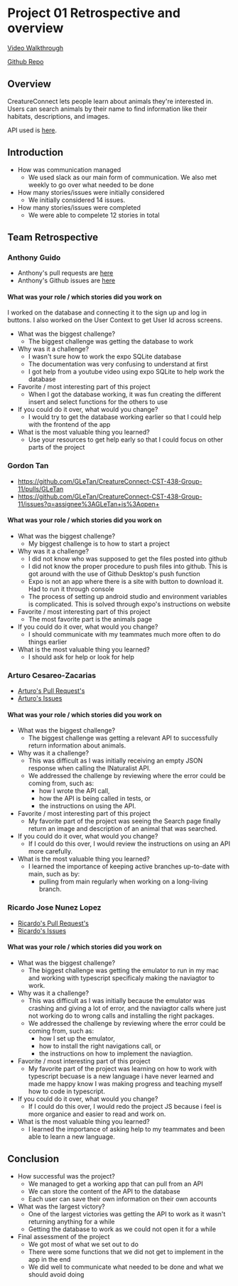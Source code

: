# Project 01 Retrospective and overview

[Video Walkthrough](https://www.youtube.com/watch?v=KDntyoOIiss&ab_channel=Rumkkee) 

[Github Repo](https://github.com/GLeTan/CreatureConnect-CST-438-Group-11)

## Overview

CreatureConnect lets people learn about animals they're interested in.
Users can search animals by their name to find information like their habitats, descriptions, and images.

API used is [here](https://en.wikipedia.org/w/api.php).

## Introduction

* How was communication managed
    * We used slack as our main form of communication. We also met 
        weekly to go over what needed to be done
* How many stories/issues were initially considered
    * We initially considered 14 issues.
* How many stories/issues were completed
    * We were able to compelete 12 stories in total

## Team Retrospective

### Anthony Guido
* Anthony's pull requests are [here](https://github.com/GLeTan/CreatureConnect-CST-438-Group-11/pulls/anthony-g-07)
* Anthony's Github issues are [here](https://github.com/GLeTan/CreatureConnect-CST-438-Group-11/issues?q=assignee%3Aanthony-g-07+is%3Aopen+)

#### What was your role / which stories did you work on
I worked on the database and connecting it to the sign up and log in buttons. I
also worked on the User Context to get User Id across screens.

+ What was the biggest challenge? 
  + The biggest  challenge was getting the database to work
+ Why was it a challenge?
  + I wasn't sure how to work the expo SQLite database
  + The documentation was very confusing to understand at first
  + I got help from a youtube video using expo SQLite to help work the database
+ Favorite / most interesting part of this project
  + When I got the database working, it was fun creating the different insert and select functions for the others to use
+ If you could do it over, what would you change?
  + I would try to get the database working earlier so that I could help with the frontend of the app
+ What is the most valuable thing you learned?
  + Use your resources to get help early so that I could focus on other parts of the project

### Gordon Tan

- https://github.com/GLeTan/CreatureConnect-CST-438-Group-11/pulls/GLeTan
- https://github.com/GLeTan/CreatureConnect-CST-438-Group-11/issues?q=assignee%3AGLeTan+is%3Aopen+

#### What was your role / which stories did you work on

+ What was the biggest challenge?
  + My biggest challenge is to how to start a project
+ Why was it a challenge?
  + I did not know who was supposed to get the files posted into github
  + I did not know the proper procedure to push files into github. This is got around with the use of Github Desktop's push function
  + Expo is not an app where there is a site with button to download it. Had to run it through console
  + The process of setting up android studio and environment variables is complicated. This is solved through expo's instructions on website
+ Favorite / most interesting part of this project
   + The most favorite part is the animals page
+ If you could do it over, what would you change?
   + I should communicate with my teammates much more often to do things earlier
+ What is the most valuable thing you learned?
   + I should ask for help or look for help

### Arturo Cesareo-Zacarias

- [Arturo's Pull Request's](https://github.com/GLeTan/CreatureConnect-CST-438-Group-11/pulls?q=is%3Apr+is%3Aclosed+assignee%3Arumkkee)
- [Arturo's Issues](https://github.com/GLeTan/CreatureConnect-CST-438-Group-11/issues?q=is%3Aclosed+assignee%3Arumkkee)

#### What was your role / which stories did you work on

+ What was the biggest challenge?
   + The biggest challenge was getting a relevant API to successfully return information about animals.
+ Why was it a challenge?
   + This was difficult as I was initially receiving an empty JSON response when calling the INaturalist API.
   + We addressed the challenge by reviewing where the error could be coming from, such as:
      + how I wrote the API call,
      + how the API is being called in tests, or
      + the instructions on using the API.
+ Favorite / most interesting part of this project
   + My favorite part of the project was seeing the Search page finally return an image and description of an animal that was searched.
+ If you could do it over, what would you change?
  + If I could do this over, I would review the instructions on using an API more carefully. 
+ What is the most valuable thing you learned?
  + I learned the importance of keeping active branches up-to-date with main, such as by:
     + pulling from main regularly when working on a long-living branch. 

### Ricardo Jose Nunez Lopez

- [Ricardo's Pull Request's](https://github.com/GLeTan/CreatureConnect-CST-438-Group-11/pulls?q=is%3Apr+is%3Aclosed+assignee%3AItzRikk)
- [Ricardo's Issues](https://github.com/GLeTan/CreatureConnect-CST-438-Group-11/issues?q=is%3Aissue+is%3Aclosed+assignee%3AItzRikk)

#### What was your role / which stories did you work on

+ What was the biggest challenge?
   + The biggest challenge was getting the emulator to run in my mac and working with typescript specificaly making the naviagtor to work.
+ Why was it a challenge?
   + This was difficult as I was initially because the emulator was crashing and giving a lot of error, and the naviagtor calls where just not working do to wrong calls and installing the right packages.
   + We addressed the challenge by reviewing where the error could be coming from, such as:
      + how I set up the emulator,
      + how to install the right navigations call, or
      + the instructions on how to implement the naviagtion.
+ Favorite / most interesting part of this project
   + My favorite part of the project was learning on how to work with typescript becuase is a new language i have never learned and made me happy know I was making progress and teaching myself how to code in typescript.
+ If you could do it over, what would you change?
  + If I could do this over, I would redo the project JS because i feel is more organice and easier to read and work on. 
+ What is the most valuable thing you learned?
  + I learned the importance of asking help to my teammates and been able to learn a new language.

## Conclusion

- How successful was the project?
  - We managed to get a working app that can pull from an API
  - We can store the content of the API to the database
  - Each user can save their own information on their own accounts
- What was the largest victory?
  - One of the largest victories was getting the API to work as it wasn't returning anything for a while
  - Getting the database to work as we could not open it for a while
- Final assessment of the project
  - We got most of what we set out to do
  - There were some functions that we did not get to implement in the app in the end
  - We did well to communicate what needed to be done and what we should avoid doing
